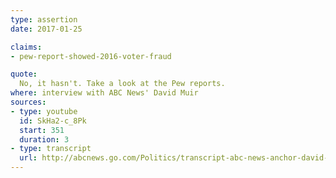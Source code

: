 ```yaml
---
type: assertion
date: 2017-01-25

claims:
- pew-report-showed-2016-voter-fraud

quote:
  No, it hasn't. Take a look at the Pew reports.
where: interview with ABC News' David Muir
sources:
- type: youtube
  id: SkHa2-c_8Pk
  start: 351
  duration: 3
- type: transcript
  url: http://abcnews.go.com/Politics/transcript-abc-news-anchor-david-muir-interviews-president/story?id=45047602
---
```

